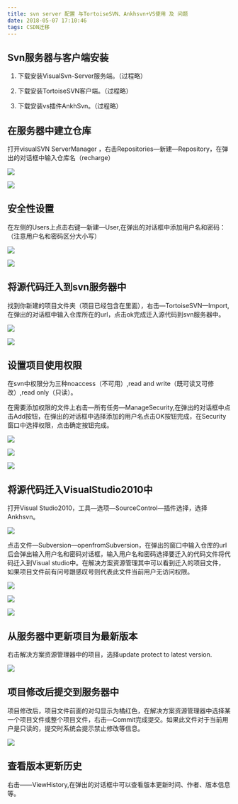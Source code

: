 ```yaml
---
title: svn server 配置 与TortoiseSVN、Ankhsvn+VS使用 及 问题
date: 2018-05-07 17:10:46
tags: CSDN迁移
---
```

   ## Svn服务器与客户端安装

1. 下载安装VisualSvn-Server服务端。（过程略）

2. 下载安装TortoiseSVN客户端。（过程略）

3. 下载安装vs插件AnkhSvn。（过程略）


## []()在服务器中建立仓库

打开visualSVN ServerManager ，右击Repositories—新建—Repository，在弹出的对话框中输入仓库名（recharge）

![](https://img-my.csdn.net/uploads/201304/21/1366511283_4564.png)  


![](https://img-my.csdn.net/uploads/201304/21/1366511298_9244.png)  



## []()安全性设置

在左侧的Users上点击右键—新建—User,在弹出的对话框中添加用户名和密码：（注意用户名和密码区分大小写）

![](https://img-my.csdn.net/uploads/201304/21/1366511311_5763.png)

![](https://img-my.csdn.net/uploads/201304/21/1366511321_2533.png)  



## []()将源代码迁入到svn服务器中

找到你新建的项目文件夹（项目已经包含在里面），右击—TortoiseSVN—Import,在弹出的对话框中输入仓库所在的url，点击ok完成迁入源代码到svn服务器中。

![](https://img-my.csdn.net/uploads/201304/21/1366511332_2725.png)  


![](https://img-my.csdn.net/uploads/201304/21/1366511345_8196.png)  



## []()设置项目使用权限

在svn中权限分为三种noaccess（不可用）,read and write（既可读又可修改）,read only（只读）。

在需要添加权限的文件上右击—所有任务—ManageSecurity,在弹出的对话框中点击Add按钮，在弹出的对话框中选择添加的用户名点击OK按钮完成，在Security窗口中选择权限，点击确定按钮完成。

![](https://img-my.csdn.net/uploads/201304/21/1366511365_7186.png)  


![](https://img-my.csdn.net/uploads/201304/21/1366511372_1818.png)  


![](https://img-my.csdn.net/uploads/201304/21/1366511383_1684.png)  



## []()将源代码迁入VisualStudio2010中

打开Visual Studio2010，工具—选项—SourceControl—插件选择，选择Ankhsvn。

![](https://img-my.csdn.net/uploads/201304/21/1366511394_3644.png)  


点击文件—Subversion—openfromSubversion，在弹出的窗口中输入仓库的url后会弹出输入用户名和密码对话框，输入用户名和密码选择要迁入的代码文件将代码迁入到Visual studio中。在解决方案资源管理其中可以看到迁入的项目文件，如果项目文件前有问号跟感叹号则代表此文件当前用户无访问权限。

![](https://img-my.csdn.net/uploads/201304/21/1366511404_4235.png)  


![](https://img-my.csdn.net/uploads/201304/21/1366511414_4738.png)  


![](https://img-my.csdn.net/uploads/201304/21/1366511906_8185.png)  



## []()从服务器中更新项目为最新版本

右击解决方案资源管理器中的项目，选择update protect to latest version.

![](https://img-my.csdn.net/uploads/201304/21/1366511425_6849.png)  



## []()项目修改后提交到服务器中

项目修改后，项目文件前面的对勾显示为橘红色，在解决方案资源管理器中选择某一个项目文件或整个项目文件，右击—Commit完成提交。如果此文件对于当前用户是只读的，提交时系统会提示禁止修改等信息。

![](https://img-my.csdn.net/uploads/201304/21/1366512212_2539.png)  



## []()查看版本更新历史

右击——ViewHistory,在弹出的对话框中可以查看版本更新时间、作者、版本信息等。

   
 